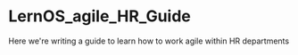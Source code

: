 # LernOS_agile_HR_Guide
Here we're writing a guide to learn how to work agile within HR departments
